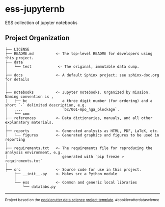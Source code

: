 ess-jupyternb
==============================

ESS collection of jupyter notebooks

Project Organization
------------

    ├── LICENSE
    ├── README.md          <- The top-level README for developers using this project.
    ├── data
    │   └── test            <- The original, immutable data dump.
    │
    ├── docs               <- A default Sphinx project; see sphinx-doc.org for details
    │
    │
    ├── notebooks          <- Jupyter notebooks. Organized by mission. Naming convention is ,
    │   ├── bc                a three digit number (for ordering) and a short `-` delimited description, e.g.
    │   ....                  `bc/001-mpo_hga_blockage`.
    │   └── xmm
    ├── references         <- Data dictionaries, manuals, and all other explanatory materials.
    │
    ├── reports            <- Generated analysis as HTML, PDF, LaTeX, etc.
    │   └── figures        <- Generated graphics and figures to be used in reporting
    │
    ├── requirements.txt   <- The requirements file for reproducing the analysis environment, e.g.
    │                         generated with `pip freeze > requirements.txt`
    │
    ├── src                <- Source code for use in this project.
        ├── __init__.py    <- Makes src a Python module
        │
        └── ess            <- Common and generic local libraries
            └── datalabs.py


--------

<p><small>Project based on the <a target="_blank" href="https://drivendata.github.io/cookiecutter-data-science/">cookiecutter data science project template</a>. #cookiecutterdatascience</small></p>
